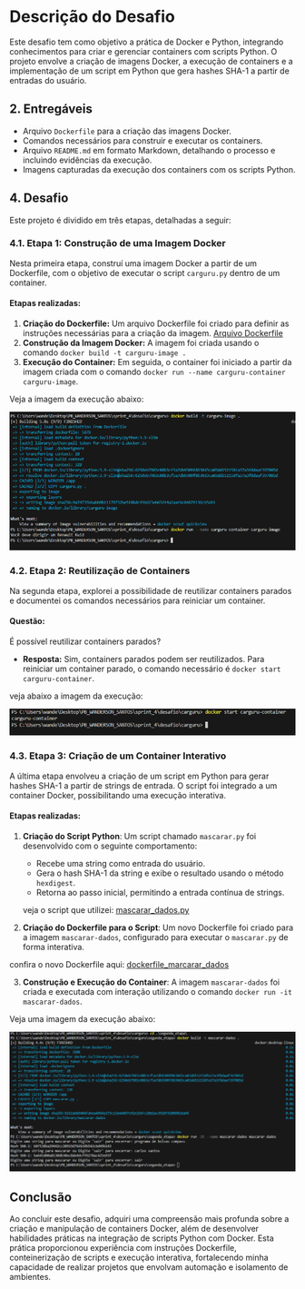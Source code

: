 # Descrição do Desafio

Este desafio tem como objetivo a prática de Docker e Python, integrando conhecimentos para criar e gerenciar containers com scripts Python. O projeto envolve a criação de imagens Docker, a execução de containers e a implementação de um script em Python que gera hashes SHA-1 a partir de entradas do usuário.

## 2. Entregáveis

- Arquivo `Dockerfile` para a criação das imagens Docker.
- Comandos necessários para construir e executar os containers.
- Arquivo `README.md` em formato Markdown, detalhando o processo e incluindo evidências da execução.
- Imagens capturadas da execução dos containers com os scripts Python.

## 4. Desafio

Este projeto é dividido em três etapas, detalhadas a seguir:

### 4.1. Etapa 1: Construção de uma Imagem Docker

Nesta primeira etapa, construí uma imagem Docker a partir de um Dockerfile, com o objetivo de executar o script `carguru.py` dentro de um container.

#### Etapas realizadas:

1. **Criação do Dockerfile:** Um arquivo Dockerfile foi criado para definir as instruções necessárias para a criação da imagem.
[Arquivo Dockerfile](../desafio/carguru/Dockerfile)
2. **Construção da Imagem Docker:** A imagem foi criada usando o comando `docker build -t carguru-image .`
3. **Execução do Container:** Em seguida, o container foi iniciado a partir da imagem criada com o comando `docker run --name carguru-container carguru-image`.

Veja a imagem da execução abaixo:

![Execução do container carguru](../evidencias/execucao_carguru.png)

### 4.2. Etapa 2: Reutilização de Containers

Na segunda etapa, explorei a possibilidade de reutilizar containers parados e documentei os comandos necessários para reiniciar um container.

#### Questão:
É possível reutilizar containers parados?

- **Resposta:** Sim, containers parados podem ser reutilizados. Para reiniciar um container parado, o comando necessário é `docker start carguru-container`.

veja abaixo a imagem da execução:

![Reinicialização do container carguru](../evidencias/reiniciar_carguru.png)

### 4.3. Etapa 3: Criação de um Container Interativo

A última etapa envolveu a criação de um script em Python para gerar hashes SHA-1 a partir de strings de entrada. O script foi integrado a um container Docker, possibilitando uma execução interativa.

#### Etapas realizadas:

1. **Criação do Script Python**: Um script chamado `mascarar.py` foi desenvolvido com o seguinte comportamento:
   - Recebe uma string como entrada do usuário.
   - Gera o hash SHA-1 da string e exibe o resultado usando o método `hexdigest`.
   - Retorna ao passo inicial, permitindo a entrada contínua de strings.

   veja o script que utilizei:
   [mascarar_dados.py](../desafio/carguru/segunda_etapa/mascarar.py)

2. **Criação do Dockerfile para o Script**: Um novo Dockerfile foi criado para a imagem `mascarar-dados`, configurado para executar o `mascarar.py` de forma interativa.

  confira o novo Dockerfile aqui: [dockerfile_marcarar_dados](../desafio/carguru/segunda_etapa/Dockerfile)

3. **Construção e Execução do Container**: A imagem `mascarar-dados` foi criada e executada com interação utilizando o comando `docker run -it mascarar-dados`.

Veja uma imagem da execução abaixo:

![Execução do container mascarar-dados](../evidencias/execucao_mascarar.png)


## Conclusão
Ao concluir este desafio, adquiri uma compreensão mais profunda sobre a criação e manipulação de containers Docker, além de desenvolver habilidades práticas na integração de scripts Python com Docker. Esta prática proporcionou experiência com instruções Dockerfile, conteinerização de scripts e execução interativa, fortalecendo minha capacidade de realizar projetos que envolvam automação e isolamento de ambientes.


